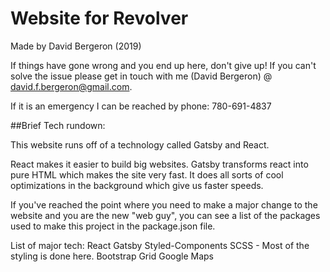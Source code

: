 # Website for Revolver

Made by David Bergeron (2019)

If things have gone wrong and you end up here,
don't give up! If you can't solve the issue please get
in touch with me (David Bergeron) @ david.f.bergeron@gmail.com.

If it is an emergency I can be reached by phone:
780-691-4837

##Brief Tech rundown:

This website runs off of a technology called Gatsby and React.

React makes it easier to build big websites. Gatsby
transforms react into pure HTML which makes the site
very fast. It does all sorts of cool optimizations in the background which give us faster speeds.

If you've reached the point where you need to make a major
change to the website and you are the new "web guy", you can see a list of the packages used to make this project in the package.json file.

List of major tech:
React
Gatsby
Styled-Components
SCSS - Most of the styling is done here.
Bootstrap Grid
Google Maps
